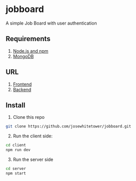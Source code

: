 # jobboard

A simple Job Board with user authentication

## Requirements
1. [Node.js and npm](http://nodejs.org)
2. [MongoDB](http:///mongodb.org)

## URL
1. [Frontend](jt-jobboard.surge.sh)
1. [Backend](https://jt-jobboard.herokuapp.com/)

## Install

1. Clone this repo
```bash
git clone https://github.com/josewhitetower/jobboard.git
```

2. Run the client side:
```bash
cd client
npm run dev
```

3. Run the server side
```bash
cd server
npm start
```
